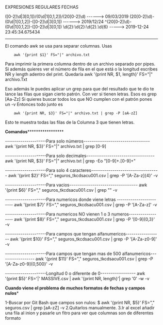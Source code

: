 EXPRESIONES REGULARES FECHAS

([0-2]\d|3[0,1])\/(0\d|1[0,1,2])\/(20[0-2]\d)  ------> 09/03/2019
(20[0-2]\d)\-(0\d|1[0,1,2])\-([0-2]\d|3[0,1]) ------> 2019/12/24
^(20[0-2]\d)\-(0\d|1[0,1,2])\-([0-2]\d|3[0,1]) \d{2}\:\d{2}\:\d{2}\.\d{6}   -----> 2019-12-24 23:45:34.675434

**********************************************************

El comando awk se usa para separar columnas. Usas 

		awk '{print $1}' FS="|" archivo.txt 

Para imprimir la primera columna dentro de un archivo separado por pipes. 
Si además quieres ver el número de fila en el que está o la longitud escribes NR y length adentro del print.
Quedaría 
		awk '{print NR, $1, length}' FS="|" archivo.Txt

Eso además le puedes aplicar un grep para que del resultado que te dio te lance las filas que sigan cierto patrón. Con ver si tienen letras. Esos es grep [Aa-Zz]
Si quieres buscar todos los que NO cumplen con el patrón pones un -v
Entonces todo junto es 

		awk '{print NR, $3}' FS="|" archivo.txt | grep -P [aA-zZ]

Esto te muestra todas las filas de la Columna 3 que tienen letras.

************************Comandos*****************************************

---------------------Para solo números----------------------------------
awk '{print NR, $3}' FS="|" archivo.txt | grep [0-9]

---------------------Para solo decimales-----------------------------------
awk '{print NR, $3}' FS="|" archivo.txt | grep -Eo "[0-9]+\.[0-9]+"

---------------------Para solo 4 caracteres-----------------------------------
awk '{print $2}' FS="," seguros_tkcdsacu001.csv | grep -P '[A-Za-z]{4}' -v

---------------------Para vacios-----------------------------------
 awk '{print $6}' FS="," seguros_tkcdsacu001.csv | grep "" -v

---------------------Para numericos donde viene letras ------------------------
awk '{print $7}' FS="," seguros_tkcdsacu001.csv | grep -P '[A-Za-z]' -v

---------------------Para numericos NO vienen 1 o 3 numeros------------------
awk '{print $8}' FS="," seguros_tkcdsacu001.csv | grep -P '[0-9]{0,3}' -v

---------------------Para campos que tengan alfanumericos------------------
 awk '{print $10}' FS="," seguros_tkcdsacu001.csv | grep -P '[A-Za-z0-9]' -v

---------------------Para campos que tengan mas de 500 alfanumericos------------------
awk '{print $11}' FS="," seguros_tkcdsacu001.csv | grep -P '[A-Za-z0-9]{0,500}' -v

---------------------Longitud 0 o diferente de 0------------------
awk '{print $5}' FS='|' MASSIVE.csv | awk '{print NR, length}'| grep '0' -w -v



****Cuando viene el problema de muchos formatos de fechas y campos nulos*****

1-Buscar por Git Bash que campos son nulos:
$ awk '{print NR, $5}' FS="," seguros.csv | grep [aA-zZ] -v
2.Quitarlos manualmente.
3.Ir al excel añadir una fila al inion y pasarle un fitro para ver que columnas son de diferentes formato
